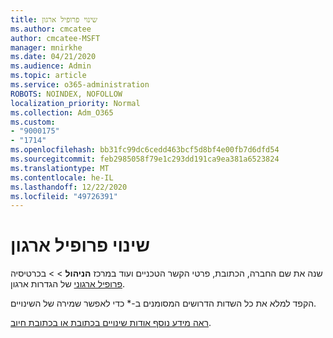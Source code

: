```yaml
---
title: שינוי פרופיל ארגון
ms.author: cmcatee
author: cmcatee-MSFT
manager: mnirkhe
ms.date: 04/21/2020
ms.audience: Admin
ms.topic: article
ms.service: o365-administration
ROBOTS: NOINDEX, NOFOLLOW
localization_priority: Normal
ms.collection: Adm_O365
ms.custom:
- "9000175"
- "1714"
ms.openlocfilehash: bb31fc99dc6cedd463bcf5d8bf4e00fb7d6dfd54
ms.sourcegitcommit: feb2985058f79e1c293dd191ca9ea381a6523824
ms.translationtype: MT
ms.contentlocale: he-IL
ms.lasthandoff: 12/22/2020
ms.locfileid: "49726391"
---
```

# <a name="change-organization-profile"></a>שינוי פרופיל ארגון

שנה את שם החברה, הכתובת, פרטי הקשר הטכניים ועוד במרכז **הניהול**  >    >  בכרטיסיה [פרופיל ארגוני](https://admin.microsoft.com/AdminPortal/Home#/Settings/OrganizationProfile/:/Settings/L1/OrganizationInformation) של הגדרות ארגון.

הקפד למלא את כל השדות הדרושים המסומנים ב-* כדי לאפשר שמירה של השינויים.

[ראה מידע נוסף אודות שינויים בכתובת או בכתובת חיוב](https://docs.microsoft.com/microsoft-365/admin/manage/change-address-contact-and-more).
